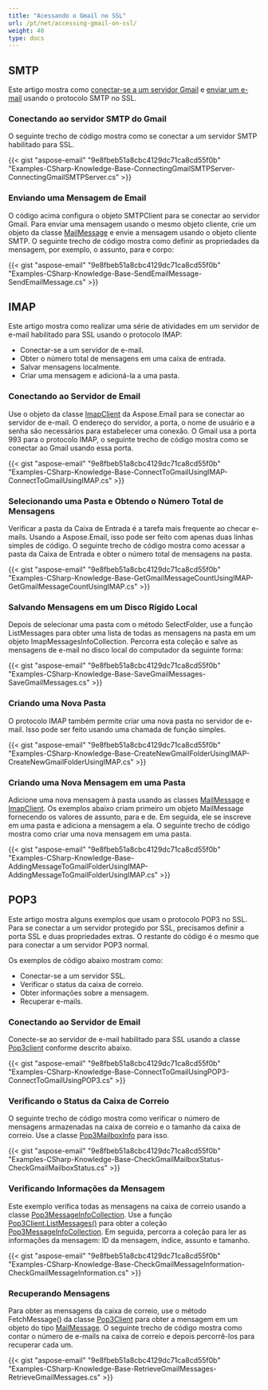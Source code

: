 ```yaml
---
title: "Acessando o Gmail no SSL"
url: /pt/net/accessing-gmail-on-ssl/
weight: 40
type: docs
---
```


## **SMTP**
Este artigo mostra como [conectar-se a um servidor Gmail](#connecting-to-gmail-smtp-server) e [enviar um e-mail](#sending-an-email-message) usando o protocolo SMTP no SSL.
### **Conectando ao servidor SMTP do Gmail**
O seguinte trecho de código mostra como se conectar a um servidor SMTP habilitado para SSL.

{{< gist "aspose-email" "9e8fbeb51a8cbc4129dc71ca8cd55f0b" "Examples-CSharp-Knowledge-Base-ConnectingGmailSMTPServer-ConnectingGmailSMTPServer.cs" >}}
### **Enviando uma Mensagem de Email**
O código acima configura o objeto SMTPClient para se conectar ao servidor Gmail. Para enviar uma mensagem usando o mesmo objeto cliente, crie um objeto da classe [MailMessage](https://apireference.aspose.com/email/net/aspose.email/mailmessage) e envie a mensagem usando o objeto cliente SMTP. O seguinte trecho de código mostra como definir as propriedades da mensagem, por exemplo, o assunto, para e corpo:

{{< gist "aspose-email" "9e8fbeb51a8cbc4129dc71ca8cd55f0b" "Examples-CSharp-Knowledge-Base-SendEmailMessage-SendEmailMessage.cs" >}}
## **IMAP**
Este artigo mostra como realizar uma série de atividades em um servidor de e-mail habilitado para SSL usando o protocolo IMAP:

- Conectar-se a um servidor de e-mail.
- Obter o número total de mensagens em uma caixa de entrada.
- Salvar mensagens localmente.
- Criar uma mensagem e adicioná-la a uma pasta.
### **Conectando ao Servidor de Email**
Use o objeto da classe [ImapClient](https://apireference.aspose.com/email/net/aspose.email.clients.imap/imapclient) da Aspose.Email para se conectar ao servidor de e-mail. O endereço do servidor, a porta, o nome de usuário e a senha são necessários para estabelecer uma conexão. O Gmail usa a porta 993 para o protocolo IMAP, o seguinte trecho de código mostra como se conectar ao Gmail usando essa porta.

{{< gist "aspose-email" "9e8fbeb51a8cbc4129dc71ca8cd55f0b" "Examples-CSharp-Knowledge-Base-ConnectToGmailUsingIMAP-ConnectToGmailUsingIMAP.cs" >}}
### **Selecionando uma Pasta e Obtendo o Número Total de Mensagens**
Verificar a pasta da Caixa de Entrada é a tarefa mais frequente ao checar e-mails. Usando a Aspose.Email, isso pode ser feito com apenas duas linhas simples de código. O seguinte trecho de código mostra como acessar a pasta da Caixa de Entrada e obter o número total de mensagens na pasta.

{{< gist "aspose-email" "9e8fbeb51a8cbc4129dc71ca8cd55f0b" "Examples-CSharp-Knowledge-Base-GetGmailMessageCountUsingIMAP-GetGmailMessageCountUsingIMAP.cs" >}}
### **Salvando Mensagens em um Disco Rígido Local**
Depois de selecionar uma pasta com o método SelectFolder, use a função ListMessages para obter uma lista de todas as mensagens na pasta em um objeto ImapMessagesInfoCollection. Percorra esta coleção e salve as mensagens de e-mail no disco local do computador da seguinte forma:

{{< gist "aspose-email" "9e8fbeb51a8cbc4129dc71ca8cd55f0b" "Examples-CSharp-Knowledge-Base-SaveGmailMessages-SaveGmailMessages.cs" >}}
### **Criando uma Nova Pasta**
O protocolo IMAP também permite criar uma nova pasta no servidor de e-mail. Isso pode ser feito usando uma chamada de função simples.

{{< gist "aspose-email" "9e8fbeb51a8cbc4129dc71ca8cd55f0b" "Examples-CSharp-Knowledge-Base-CreateNewGmailFolderUsingIMAP-CreateNewGmailFolderUsingIMAP.cs" >}}
### **Criando uma Nova Mensagem em uma Pasta**
Adicione uma nova mensagem à pasta usando as classes [MailMessage](https://apireference.aspose.com/email/net/aspose.email/mailmessage) e [ImapClient](https://apireference.aspose.com/email/net/aspose.email.clients.imap/imapclient). Os exemplos abaixo criam primeiro um objeto MailMessage fornecendo os valores de assunto, para e de. Em seguida, ele se inscreve em uma pasta e adiciona a mensagem a ela. O seguinte trecho de código mostra como criar uma nova mensagem em uma pasta.

{{< gist "aspose-email" "9e8fbeb51a8cbc4129dc71ca8cd55f0b" "Examples-CSharp-Knowledge-Base-AddingMessageToGmailFolderUsingIMAP-AddingMessageToGmailFolderUsingIMAP.cs" >}}
## **POP3**
Este artigo mostra alguns exemplos que usam o protocolo POP3 no SSL. Para se conectar a um servidor protegido por SSL, precisamos definir a porta SSL e duas propriedades extras. O restante do código é o mesmo que para conectar a um servidor POP3 normal.

Os exemplos de código abaixo mostram como:

- Conectar-se a um servidor SSL.
- Verificar o status da caixa de correio.
- Obter informações sobre a mensagem.
- Recuperar e-mails.
### **Conectando ao Servidor de Email**
Conecte-se ao servidor de e-mail habilitado para SSL usando a classe [Pop3client](https://apireference.aspose.com/email/net/aspose.email.clients.pop3/pop3client) conforme descrito abaixo.

{{< gist "aspose-email" "9e8fbeb51a8cbc4129dc71ca8cd55f0b" "Examples-CSharp-Knowledge-Base-ConnectToGmailUsingPOP3-ConnectToGmailUsingPOP3.cs" >}}
### **Verificando o Status da Caixa de Correio**
O seguinte trecho de código mostra como verificar o número de mensagens armazenadas na caixa de correio e o tamanho da caixa de correio. Use a classe [Pop3MailboxInfo](https://apireference.aspose.com/email/net/aspose.email.clients.pop3/pop3mailboxinfo) para isso.

{{< gist "aspose-email" "9e8fbeb51a8cbc4129dc71ca8cd55f0b" "Examples-CSharp-Knowledge-Base-CheckGmailMailboxStatus-CheckGmailMailboxStatus.cs" >}}
### **Verificando Informações da Mensagem**
Este exemplo verifica todas as mensagens na caixa de correio usando a classe [Pop3MessageInfoCollection](https://apireference.aspose.com/email/net/aspose.email.clients.pop3/pop3messageinfocollection). Use a função [Pop3Client.ListMessages()](https://apireference.aspose.com/email/net/aspose.email.clients.pop3/pop3client/methods/listmessages/index) para obter a coleção [Pop3MessageInfoCollection](https://apireference.aspose.com/email/net/aspose.email.clients.pop3/pop3messageinfocollection). Em seguida, percorra a coleção para ler as informações da mensagem: ID da mensagem, índice, assunto e tamanho.

{{< gist "aspose-email" "9e8fbeb51a8cbc4129dc71ca8cd55f0b" "Examples-CSharp-Knowledge-Base-CheckGmailMessageInformation-CheckGmailMessageInformation.cs" >}}
### **Recuperando Mensagens**
Para obter as mensagens da caixa de correio, use o método FetchMessage() da classe [Pop3Client](https://apireference.aspose.com/email/net/aspose.email.clients.pop3/pop3client) para obter a mensagem em um objeto do tipo [MailMessage](https://apireference.aspose.com/email/net/aspose.email/mailmessage). O seguinte trecho de código mostra como contar o número de e-mails na caixa de correio e depois percorrê-los para recuperar cada um.

{{< gist "aspose-email" "9e8fbeb51a8cbc4129dc71ca8cd55f0b" "Examples-CSharp-Knowledge-Base-RetrieveGmailMessages-RetrieveGmailMessages.cs" >}}